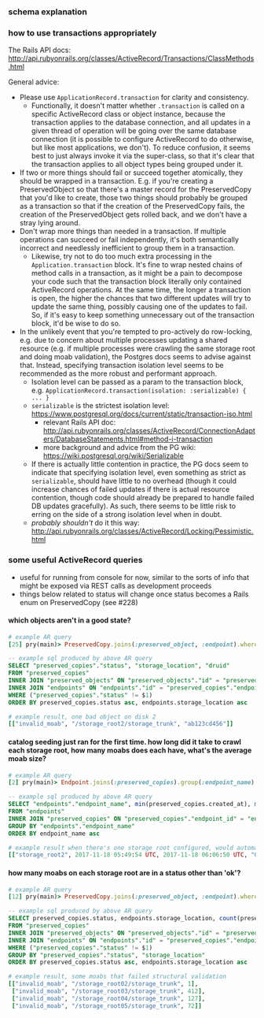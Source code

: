 ### schema explanation



### how to use transactions appropriately

The Rails API docs: http://api.rubyonrails.org/classes/ActiveRecord/Transactions/ClassMethods.html

General advice:
* Please use `ApplicationRecord.transaction` for clarity and consistency.
  * Functionally, it doesn't matter whether `.transaction` is called on a specific ActiveRecord class or object instance, because the transaction applies to the database connection, and all updates in a given thread of operation will be going over the same database connection (it is possible to configure ActiveRecord to do otherwise, but like most applications, we don't).  To reduce confusion, it seems best to just always invoke it via the super-class, so that it's clear that the transaction applies to all object types being grouped under it.
* If two or more things should fail or succeed together atomically, they should be wrapped in a transaction.  E.g. if you're creating a PreservedObject so that there's a master record for the PreservedCopy that you'd like to create, those two things should probably be grouped as a transaction so that if the creation of the PreservedCopy fails, the creation of the PreservedObject gets rolled back, and we don't have a stray lying around.
* Don't wrap more things than needed in a transaction.  If multiple operations can succeed or fail independently, it's both semantically incorrect and needlessly inefficient to group them in a transaction.
  * Likewise, try not to do too much extra processing in the `Application.transaction` block.  It's fine to wrap nested chains of method calls in a transaction, as it might be a pain to decompose your code such that the transaction block literally only contained ActiveRecord operations.  At the same time, the longer a transaction is open, the higher the chances that two different updates will try to update the same thing, possibly causing one of the updates to fail.  So, if it's easy to keep something unnecessary out of the transaction block, it'd be wise to do so.
* In the unlikely event that you're tempted to pro-actively do row-locking, e.g. due to concern about multiple processes updating a shared resource (e.g. if multiple processes were crawling the same storage root and doing moab validation), the Postgres docs seems to advise against that.  Instead, specifying transaction isolation level seems to be recommended as the more robust and performant approach.
  * Isolation level can be passed as a param to the transaction block, e.g. `ApplicationRecord.transaction(isolation: :serializable) { ... }`
  * `serializable` is the strictest isolation level: https://www.postgresql.org/docs/current/static/transaction-iso.html
    * relevant Rails API doc: http://api.rubyonrails.org/classes/ActiveRecord/ConnectionAdapters/DatabaseStatements.html#method-i-transaction
    * more background and advice from the PG wiki: https://wiki.postgresql.org/wiki/Serializable
  * If there is actually little contention in practice, the PG docs seem to indicate that specifying isolation level, even something as strict as `serializable`, should have little to no overhead (though it could increase chances of failed updates if there is actual resource contention, though code should already be prepared to handle failed DB updates gracefully).  As such, there seems to be little risk to erring on the side of a strong isolation level when in doubt.
  * *probably shouldn't* do it this way: http://api.rubyonrails.org/classes/ActiveRecord/Locking/Pessimistic.html



### some useful ActiveRecord queries
* useful for running from console for now, similar to the sorts of info that might be exposed via REST calls as development proceeds
* things below related to status will change once status becomes a Rails enum on PreservedCopy (see #228)

#### which objects aren't in a good state?
```ruby
# example AR query
[25] pry(main)> PreservedCopy.joins(:preserved_object, :endpoint).where.not(status: :ok).order('preserved_copies.status asc, endpoints.storage_location asc').pluck(:status, :storage_location, :druid)
```
```sql
-- example sql produced by above AR query
SELECT "preserved_copies"."status", "storage_location", "druid"
FROM "preserved_copies"
INNER JOIN "preserved_objects" ON "preserved_objects"."id" = "preserved_copies"."preserved_object_id"
INNER JOIN "endpoints" ON "endpoints"."id" = "preserved_copies"."endpoint_id"
WHERE ("preserved_copies"."status" != $1)
ORDER BY preserved_copies.status asc, endpoints.storage_location asc
```
```ruby
# example result, one bad object on disk 2
[["invalid_moab", "/storage_root2/storage_trunk", "ab123cd456"]]
```

#### catalog seeding just ran for the first time.  how long did it take to crawl each storage root, how many moabs does each have, what's the average moab size?
```ruby
# example AR query
[2] pry(main)> Endpoint.joins(:preserved_copies).group(:endpoint_name).order('endpoint_name asc').pluck(:endpoint_name, 'min(preserved_copies.created_at)', 'max(preserved_copies.created_at)', '(max(preserved_copies.created_at)-min(preserved_copies.created_at))', 'count(preserved_copies.id)', 'round(avg(preserved_copies.size))')
```
```sql
-- example sql produced by above AR query
SELECT "endpoints"."endpoint_name", min(preserved_copies.created_at), max(preserved_copies.created_at), (max(preserved_copies.created_at)-min(preserved_copies.created_at)), count(preserved_copies.id), round(avg(preserved_copies.size))
FROM "endpoints"
INNER JOIN "preserved_copies" ON "preserved_copies"."endpoint_id" = "endpoints"."id"
GROUP BY "endpoints"."endpoint_name"
ORDER BY endpoint_name asc
```
```ruby
# example result when there's one storage root configured, would automatically list all if there were multiple
[["storage_root2", 2017-11-18 05:49:54 UTC, 2017-11-18 06:06:50 UTC, "00:16:55.845987", 9122, 0.3132092573e10]]
```

#### how many moabs on each storage root are in a status other than 'ok'?
```ruby
# example AR query
[12] pry(main)> PreservedCopy.joins(:preserved_object, :endpoint).where.not(status: :ok).group(:status, :storage_location).order('preserved_copies.status asc, endpoints.storage_location asc').pluck('preserved_copies.status, endpoints.storage_location, count(preserved_objects.druid)')
```
```sql
-- example sql produced by above AR query
SELECT preserved_copies.status, endpoints.storage_location, count(preserved_objects.druid)
FROM "preserved_copies"
INNER JOIN "preserved_objects" ON "preserved_objects"."id" = "preserved_copies"."preserved_object_id"
INNER JOIN "endpoints" ON "endpoints"."id" = "preserved_copies"."endpoint_id"
WHERE ("preserved_copies"."status" != $1)
GROUP BY "preserved_copies"."status", "storage_location"
ORDER BY preserved_copies.status asc, endpoints.storage_location asc
```
```ruby
# example result, some moabs that failed structural validation
[["invalid_moab", "/storage_root02/storage_trunk", 1],
 ["invalid_moab", "/storage_root03/storage_trunk", 412],
 ["invalid_moab", "/storage_root04/storage_trunk", 127],
 ["invalid_moab", "/storage_root05/storage_trunk", 72]]
```
